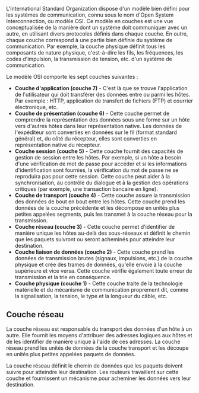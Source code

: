 L'International Standard Organization dispose d'un modèle bien défini pour les systèmes de communication, connu sous le nom d'Open System Interconnection, ou modèle OSI. Ce modèle en couches est une vue conceptualisée de la manière dont un système doit communiquer avec un autre, en utilisant divers protocoles définis dans chaque couche. En outre, chaque couche correspond à une partie bien définie du système de communication. Par exemple, la couche physique définit tous les composants de nature physique, c'est-à-dire les fils, les fréquences, les codes d'impulsion, la transmission de tension, etc. d'un système de communication.

Le modèle OSI comporte les sept couches suivantes :

- **Couche d'application (couche 7)** - C'est là que se trouve l'application de l'utilisateur qui doit transférer des données entre ou parmi les hôtes. Par exemple : HTTP, application de transfert de fichiers (FTP) et courrier électronique, etc.
- **Couche de présentation (couche 6)** - Cette couche permet de comprendre la représentation des données sous une forme sur un hôte vers d'autres hôtes dans leur représentation native. Les données de l'expéditeur sont converties en données sur le fil (format standard général) et, du côté du récepteur, elles sont converties en représentation native du récepteur.
- **Couche session (couche 5)** - Cette couche fournit des capacités de gestion de session entre les hôtes. Par exemple, si un hôte a besoin d'une vérification de mot de passe pour accéder et si les informations d'identification sont fournies, la vérification du mot de passe ne se reproduira pas pour cette session. Cette couche peut aider à la synchronisation, au contrôle du dialogue et à la gestion des opérations critiques (par exemple, une transaction bancaire en ligne).
- **Couche de transport (couche 4)** - Cette couche assure la transmission des données de bout en bout entre les hôtes. Cette couche prend les données de la couche précédente et les décompose en unités plus petites appelées segments, puis les transmet à la couche réseau pour la transmission.
- **Couche réseau (couche 3)** - Cette couche permet d'identifier de manière unique les hôtes au-delà des sous-réseaux et définit le chemin que les paquets suivront ou seront acheminés pour atteindre leur destination.
- **Couche liaison de données (couche 2)** - Cette couche prend les données de transmission brutes (signaux, impulsions, etc.) de la couche physique et crée des trames de données, qu'elle envoie à la couche supérieure et vice versa. Cette couche vérifie également toute erreur de transmission et la trie en conséquence.
- **Couche physique (couche 1)** - Cette couche traite de la technologie matérielle et du mécanisme de communication proprement dit, comme la signalisation, la tension, le type et la longueur du câble, etc.

## Couche réseau

La couche réseau est responsable du transport des données d'un hôte à un autre. Elle fournit les moyens d'attribuer des adresses logiques aux hôtes et de les identifier de manière unique à l'aide de ces adresses. La couche réseau prend les unités de données de la couche transport et les découpe en unités plus petites appelées paquets de données.

La couche réseau définit le chemin de données que les paquets doivent suivre pour atteindre leur destination. Les routeurs travaillent sur cette couche et fournissent un mécanisme pour acheminer les données vers leur destination.